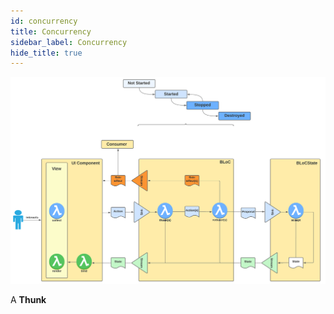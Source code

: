 ```yaml
---
id: concurrency
title: Concurrency
sidebar_label: Concurrency
hide_title: true
---
```


![Bloc Architecture - Details](../../../static/img/BLoC%20Architecture%20-%20BLoC%20Details.svg)


A **Thunk** 